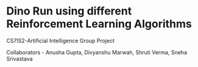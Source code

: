 # Dino Run using different Reinforcement Learning Algorithms
CS7IS2-Artificial Intelligence Group Project

Collaborators - Anusha Gupta, Divyanshu Marwah, Shruti Verma, Sneha Srivastava
